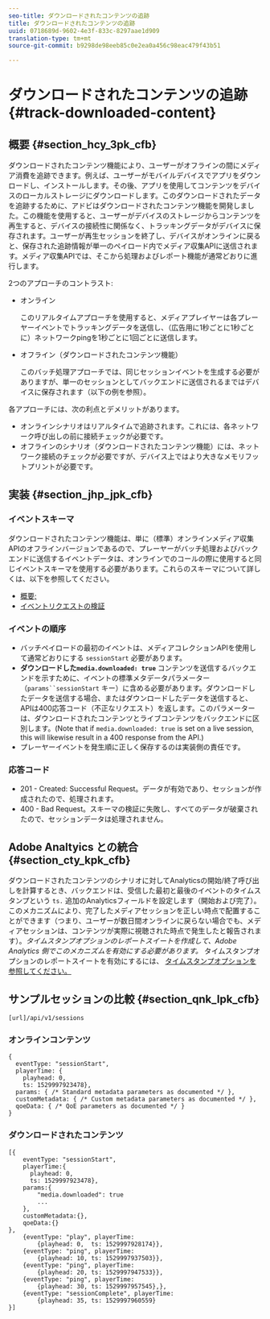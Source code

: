 ```yaml
---
seo-title: ダウンロードされたコンテンツの追跡
title: ダウンロードされたコンテンツの追跡
uuid: 0718689d-9602-4e3f-833c-8297aae1d909
translation-type: tm+mt
source-git-commit: b9298de98eeb85c0e2ea0a456c98eac479f43b51

---
```



# ダウンロードされたコンテンツの追跡{#track-downloaded-content}

## 概要 {#section_hcy_3pk_cfb}

ダウンロードされたコンテンツ機能により、ユーザーがオフラインの間にメディア消費を追跡できます。例えば、ユーザーがモバイルデバイスでアプリをダウンロードし、インストールします。その後、アプリを使用してコンテンツをデバイスのローカルストレージにダウンロードします。このダウンロードされたデータを追跡するために、アドビはダウンロードされたコンテンツ機能を開発しました。この機能を使用すると、ユーザーがデバイスのストレージからコンテンツを再生すると、デバイスの接続性に関係なく、トラッキングデータがデバイスに保存されます。ユーザーが再生セッションを終了し、デバイスがオンラインに戻ると、保存された追跡情報が単一のペイロード内でメディア収集APIに送信されます。メディア収集APIでは、そこから処理およびレポート機能が通常どおりに進行します。

2つのアプローチのコントラスト:

* オンライン

   このリアルタイムアプローチを使用すると、メディアプレイヤーは各プレーヤーイベントでトラッキングデータを送信し、（広告用に1秒ごとに1秒ごとに）ネットワークpingを1秒ごとに1回ごとに送信します。

* オフライン（ダウンロードされたコンテンツ機能）

   このバッチ処理アプローチでは、同じセッションイベントを生成する必要がありますが、単一のセッションとしてバックエンドに送信されるまではデバイスに保存されます（以下の例を参照）。

各アプローチには、次の利点とデメリットがあります。
* オンラインシナリオはリアルタイムで追跡されます。これには、各ネットワーク呼び出しの前に接続チェックが必要です。
* オフラインのシナリオ（ダウンロードされたコンテンツ機能）には、ネットワーク接続のチェックが必要ですが、デバイス上ではより大きなメモリフットプリントが必要です。

## 実装 {#section_jhp_jpk_cfb}

### イベントスキーマ

ダウンロードされたコンテンツ機能は、単に（標準）オンラインメディア収集APIのオフラインバージョンであるので、プレーヤーがバッチ処理およびバックエンドに送信するイベントデータは、オンラインでのコールの際に使用すると同じイベントスキーマを使用する必要があります。これらのスキーマについて詳しくは、以下を参照してください。
* [概要;](/help/media-collection-api/mc-api-overview.md)
* [イベントリクエストの検証](/help/media-collection-api/mc-api-impl/mc-api-validate-reqs.md)

### イベントの順序

* バッチペイロードの最初のイベントは、メディアコレクションAPIを使用して通常どおりにする `sessionStart` 必要があります。
* **ダウンロードした`media.downloaded: true`** コンテンツを送信するバックエンドを示すために、イベントの標準メタデータパラメーター（`params``sessionStart` キー）に含める必要があります。ダウンロードしたデータを送信する場合、またはダウンロードしたデータを送信すると、APIは400応答コード（不正なリクエスト）を返します。このパラメーターは、ダウンロードされたコンテンツとライブコンテンツをバックエンドに区別します。(Note that if `media.downloaded: true` is set on a live session, this will likewise result in a 400 response from the API.)
* プレーヤーイベントを発生順に正しく保存するのは実装側の責任です。

### 応答コード

* 201 - Created: Successful Request。データが有効であり、セッションが作成されたので、処理されます。
* 400 - Bad Request。スキーマの検証に失敗し、すべてのデータが破棄されたので、セッションデータは処理されません。

## Adobe Analtyics との統合 {#section_cty_kpk_cfb}

ダウンロードされたコンテンツのシナリオに対してAnalyticsの開始/終了呼び出しを計算するとき、バックエンドは、受信した最初と最後のイベントのタイムスタンプという `ts.` 追加のAnalyticsフィールドを設定します（開始および完了）。このメカニズムにより、完了したメディアセッションを正しい時点で配置することができます（つまり、ユーザーが数日間オンラインに戻らない場合でも、メディアセッションは、コンテンツが実際に視聴された時点で発生したと報告されます）。_タイムスタンプオプションのレポートスイートを作成して、Adobe Analytics 側でこのメカニズムを有効にする必要があります。_ タイムスタンプオプションのレポートスイートを有効にするには、 [タイムスタンプオプションを参照してください。](https://docs.adobe.com/content/help/en/analytics/admin/admin-tools/timestamp-optional.html)

## サンプルセッションの比較 {#section_qnk_lpk_cfb}

```
[url]/api/v1/sessions
```

### オンラインコンテンツ

```
{ 
  eventType: "sessionStart", 
  playerTime: { 
    playhead: 0,  
    ts: 1529997923478},  
  params: { /* Standard metadata parameters as documented */ },  
  customMetadata: { /* Custom metadata parameters as documented */ },  
  qoeData: { /* QoE parameters as documented */ } 
}
```

### ダウンロードされたコンテンツ

```
[{ 
    eventType: "sessionStart", 
    playerTime:{
      playhead: 0, 
      ts: 1529997923478},  
    params:{
        "media.downloaded": true
        ...
    }, 
    customMetadata:{},  
    qoeData:{} 
}, 
    {eventType: "play", playerTime:
        {playhead: 0,  ts: 1529997928174}}, 
    {eventType: "ping", playerTime:
        {playhead: 10, ts: 1529997937503}}, 
    {eventType: "ping", playerTime:
        {playhead: 20, ts: 1529997947533}}, 
    {eventType: "ping", playerTime:
        {playhead: 30, ts: 1529997957545},}, 
    {eventType: "sessionComplete", playerTime:
        {playhead: 35, ts: 1529997960559} 
}]
```


